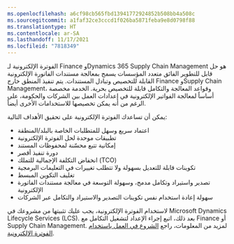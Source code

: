 ```yaml
---
ms.openlocfilehash: a6cf98cb565fbd13941772924852b508bb4a508c
ms.sourcegitcommit: a1faf32ce3cccd1f026ba5871feba9e8d0798f88
ms.translationtype: HT
ms.contentlocale: ar-SA
ms.lasthandoff: 11/17/2021
ms.locfileid: "7818349"
---
```

الفوترة الإلكترونية لـ Finance وDynamics 365 Supply Chain Management هو حل قابل للتطوير الفائق متعدد المؤسسات يسمح بمعالجة مستندات الفاتورة الإلكترونية القابلة للتخصيص وتبادل المستندات. يتم تنفيذ المنطق خارج Finance وSupply Chain Management، وقواعد المعالجة والتكامل قابلة للتخصيص بحرية. الخدمة مخصصة أساساً لمعالجة الفواتير الإلكترونية في إعدادات العمل بين الشركات والحكومة، على الرغم من أنه يمكن تخصيصها للاستخدامات الأخرى أيضاً.

يمكن أن تساعدك الفوترة الإلكترونية على تحقيق الأهداف التالية:

- اعتماد سريع وسهل للمتطلبات الخاصة بالبلد/المنطقة
- تطبيقات موحدة لحل الفوترة الإلكترونية
- إمكانية تتبع محسّنة لمحفوظات المستند
- دورة تنفيذ أقصر
- انخفاض التكلفة الإجمالية للتملك (TCO)
- تكوينات قابلة للتعديل بسهولة ولا تتطلب تغييرات في التعليمات البرمجية
- تغليف التكوين المبسط
- تصدير واستيراد وتكامل مدمج، وسهولة التوسعة في معالجة مستندات الفاتورة الإلكترونية
- سهولة إعادة استخدام نفس تكوينات التصدير والاستيراد والتكامل عبر الشركات

لاستخدام الفوترة الإلكترونية، يجب عليك تثبيتها من مشروعك في Microsoft Dynamics Lifecycle Services (LCS). بعد ذلك، اتبع إجراء الإعداد لتشغيل التكامل مع Finance أو Supply Chain Management. لمزيد من المعلومات، راجع [الشروع في العمل باستخدام الفوترة الإلكترونية](/dynamics365/finance/localizations/e-invoicing-get-started/?azure-portal=true).

